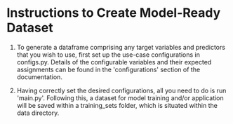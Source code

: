 # Instructions to Create Model-Ready Dataset

1. To generate a dataframe comprising any target variables and predictors that you wish to use, first set up the use-case configurations in configs.py. Details of the configurable variables and their expected assignments can be found in the 'configurations' section of the documentation.

2. Having correctly set the desired configurations, all you need to do is run 'main.py'. Following this, a dataset for model training and/or application will be saved within a training_sets folder, which is situated within the data directory.
